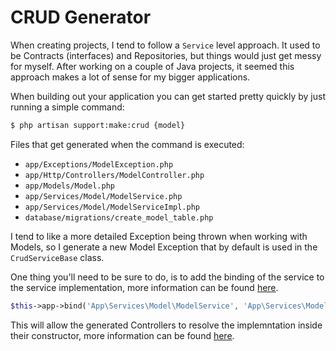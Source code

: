 # CRUD Generator

When creating projects, I tend to follow a `Service` level approach. It used to be Contracts (interfaces) and Repositories, but things would just get messy for myself. After working on a couple of Java projects, it seemed this approach makes a lot of sense for my bigger applications.

When building out your application you can get started pretty quickly by just running a simple command:

```bash
$ php artisan support:make:crud {model}
```

Files that get generated when the command is executed:

- `app/Exceptions/ModelException.php`
- `app/Http/Controllers/ModelController.php`
- `app/Models/Model.php`
- `app/Services/Model/ModelService.php`
- `app/Services/Model/ModelServiceImpl.php`
- `database/migrations/create_model_table.php`

I tend to like a more detailed Exception being thrown when working with Models, so I generate a new Model Exception that by default is used in the `CrudServiceBase` class.

One thing you'll need to be sure to do, is to add the binding of the service to the service implementation, more information can be found [here](https://laravel.com/docs/5.2/container#binding).

```php
$this->app->bind('App\Services\Model\ModelService', 'App\Services\Model\ModelServiceImpl');
```

This will allow the generated Controllers to resolve the implemntation inside their constructor, more information can be found [here](https://laravel.com/docs/5.2/container#resolving).